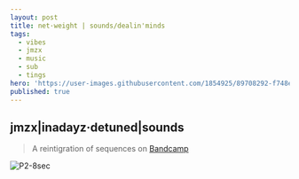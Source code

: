 ```yaml
---
layout: post
title: net·weight | sounds/dealin'minds
tags:
  - vibes
  - jmzx
  - music
  - sub
  - tings
hero: 'https://user-images.githubusercontent.com/1854925/89708292-f748eb00-d99f-11ea-97de-e4466f4a8462.png'
published: true
---
```

## jmzx|inadayz·detuned|sounds

>A reintigration of sequences on [Bandcamp](https://www.natural-conscious-states.bandcamp.com/releases)

![P2-8sec](https://user-images.githubusercontent.com/1854925/89718829-8da2fe00-d9ec-11ea-895f-8337fa364ea5.gif)
